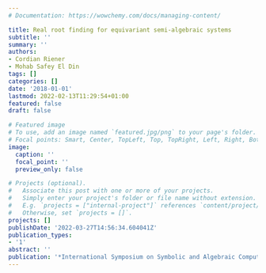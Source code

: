 ```yaml
---
# Documentation: https://wowchemy.com/docs/managing-content/

title: Real root finding for equivariant semi-algebraic systems
subtitle: ''
summary: ''
authors:
- Cordian Riener
- Mohab Safey El Din
tags: []
categories: []
date: '2018-01-01'
lastmod: 2022-02-13T11:29:54+01:00
featured: false
draft: false

# Featured image
# To use, add an image named `featured.jpg/png` to your page's folder.
# Focal points: Smart, Center, TopLeft, Top, TopRight, Left, Right, BottomLeft, Bottom, BottomRight.
image:
  caption: ''
  focal_point: ''
  preview_only: false

# Projects (optional).
#   Associate this post with one or more of your projects.
#   Simply enter your project's folder or file name without extension.
#   E.g. `projects = ["internal-project"]` references `content/project/deep-learning/index.md`.
#   Otherwise, set `projects = []`.
projects: []
publishDate: '2022-03-27T14:56:34.604041Z'
publication_types:
- '1'
abstract: ''
publication: '*International Symposium on Symbolic and Algebraic Computation*'
---
```

